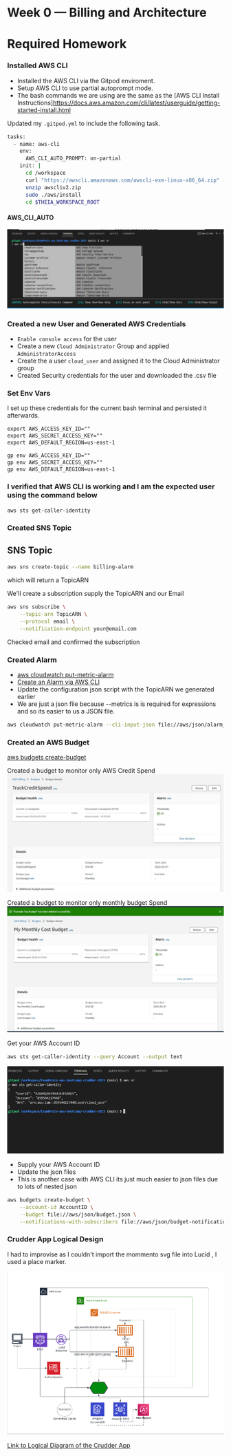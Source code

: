 # Week 0 — Billing and Architecture
# Required Homework

### Installed AWS CLI

- Installed the AWS CLI via the Gitpod enviroment.
- Setup AWS CLI to use partial autoprompt mode.
- The bash commands we are using are the same as the [AWS CLI Install Instructions]https://docs.aws.amazon.com/cli/latest/userguide/getting-started-install.html


Updated my `.gitpod.yml` to include the following task.

```sh
tasks:
  - name: aws-cli
    env:
      AWS_CLI_AUTO_PROMPT: on-partial
    init: |
      cd /workspace
      curl "https://awscli.amazonaws.com/awscli-exe-linux-x86_64.zip" -o "awscliv2.zip"
      unzip awscliv2.zip
      sudo ./aws/install
      cd $THEIA_WORKSPACE_ROOT
```
#### AWS_CLI_AUTO

![Created a budget for monthly expenditure](/assets/partial_help.JPG)

### Created a new User and Generated AWS Credentials

- `Enable console access` for the user
- Create a new `Cloud Administrator` Group and applied `AdministratorAccess`
- Create the a user ```cloud_user``` and assigned it to the Cloud Administrator group
- Created Security credentials for the user and downloaded the .csv file


### Set Env Vars

I set up these credentials for the current bash terminal and persisted it afterwards. 
```
export AWS_ACCESS_KEY_ID=""
export AWS_SECRET_ACCESS_KEY=""
export AWS_DEFAULT_REGION=us-east-1
```

```
gp env AWS_ACCESS_KEY_ID=""
gp env AWS_SECRET_ACCESS_KEY=""
gp env AWS_DEFAULT_REGION=us-east-1
```

### I verified that AWS CLI is working and I am the expected user using the command below

```sh
aws sts get-caller-identity
```

### Created SNS Topic

## SNS Topic
```sh
aws sns create-topic --name billing-alarm
```
which will return a TopicARN

We'll create a subscription supply the TopicARN and our Email
```sh
aws sns subscribe \
    --topic-arn TopicARN \
    --protocol email \
    --notification-endpoint your@email.com
```

Checked email and confirmed the subscription

### Created Alarm

- [aws cloudwatch put-metric-alarm](https://docs.aws.amazon.com/cli/latest/reference/cloudwatch/put-metric-alarm.html)
- [Create an Alarm via AWS CLI](https://aws.amazon.com/premiumsupport/knowledge-center/cloudwatch-estimatedcharges-alarm/)
- Update the configuration json script with the TopicARN we generated earlier
- We are just a json file because --metrics is is required for expressions and so its easier to us a JSON file.

```sh
aws cloudwatch put-metric-alarm --cli-input-json file://aws/json/alarm_config.json
```

### Created an AWS Budget

[aws budgets create-budget](https://docs.aws.amazon.com/cli/latest/reference/budgets/create-budget.html)

Created a budget to monitor only AWS Credit Spend 
![Created a budget to track aws credit spend only](/assets/TrackCreditSpend.JPG)

Created a budget to monitor only monthly budget Spend 
![Created a budget for monthly expenditure](/assets/monthly%20cost%20budget.JPG)

Get your AWS Account ID
```sh
aws sts get-caller-identity --query Account --output text
```

![Created a budget for monthly expenditure](/assets/get_identity.JPG)

- Supply your AWS Account ID
- Update the json files
- This is another case with AWS CLI its just much easier to json files due to lots of nested json

```sh
aws budgets create-budget \
    --account-id AccountID \
    --budget file://aws/json/budget.json \
    --notifications-with-subscribers file://aws/json/budget-notifications-with-subscribers.json
```
### Crudder App Logical Design
I had to improvise as I couldn't import the mommento svg file into Lucid , I used a place marker. 

![Logical Design for crudder app](/assets/LucidChart.PNG)

[Link to Logical Diagram of the Crudder App](https://lucid.app/lucidchart/ec7f7d0f-bdad-4ae3-ac43-79ed2cc61e09/edit?viewport_loc=-662%2C8%2C2594%2C1302%2C0_0&invitationId=inv_08a823df-0043-46fd-83bf-8a86cea7fc42) 
